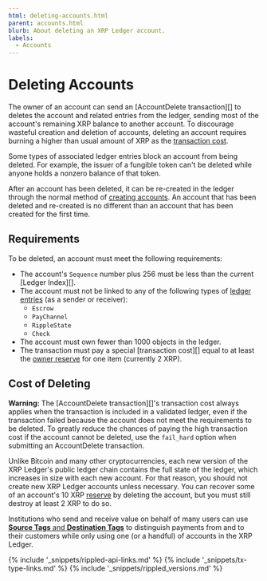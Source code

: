 ```yaml
---
html: deleting-accounts.html
parent: accounts.html
blurb: About deleting an XRP Ledger account.
labels:
  - Accounts
---
```

# Deleting Accounts

The owner of an account can send an [AccountDelete transaction][] to deletes the account and related entries from the ledger, sending most of the account's remaining XRP balance to another account. To discourage wasteful creation and deletion of accounts, deleting an account requires burning a higher than usual amount of XRP as the [transaction cost](transaction-cost.html).

Some types of associated ledger entries block an account from being deleted. For example, the issuer of a fungible token can't be deleted while anyone holds a nonzero balance of that token.

After an account has been deleted, it can be re-created in the ledger through the normal method of [creating accounts](accounts.html#creating-accounts). An account that has been deleted and re-created is no different than an account that has been created for the first time.

## Requirements

To be deleted, an account must meet the following requirements:

- The account's `Sequence` number plus 256 must be less than the current [Ledger Index][].
- The account must not be linked to any of the following types of [ledger entries](ledger-object-types.html) (as a sender or receiver):
    - `Escrow`
    - `PayChannel`
    - `RippleState`
    - `Check`
- The account must own fewer than 1000 objects in the ledger.
- The transaction must pay a special [transaction cost][] equal to at least the [owner reserve](reserves.html) for one item (currently 2 XRP).

## Cost of Deleting

**Warning:** The [AccountDelete transaction][]'s transaction cost always applies when the transaction is included in a validated ledger, even if the transaction failed because the account does not meet the requirements to be deleted. To greatly reduce the chances of paying the high transaction cost if the account cannot be deleted, use the `fail_hard` option when submitting an AccountDelete transaction.

Unlike Bitcoin and many other cryptocurrencies, each new version of the XRP Ledger's public ledger chain contains the full state of the ledger, which increases in size with each new account. For that reason, you should not create new XRP Ledger accounts unless necessary. You can recover some of an account's 10 XRP [reserve](reserves.html) by deleting the account, but you must still destroy at least 2 XRP to do so.

Institutions who send and receive value on behalf of many users can use [**Source Tags** and **Destination Tags**](source-and-destination-tags.html) to distinguish payments from and to their customers while only using one (or a handful) of accounts in the XRP Ledger.

<!--{# common link defs #}-->
{% include '_snippets/rippled-api-links.md' %}
{% include '_snippets/tx-type-links.md' %}
{% include '_snippets/rippled_versions.md' %}
